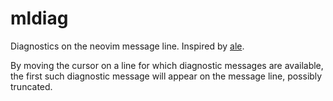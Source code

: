 mldiag
======

Diagnostics on the neovim message line. Inspired by [ale](https://github.com/dense-analysis/ale).

By moving the cursor on a line for which diagnostic messages are available, the first such diagnostic message will appear on the message line, possibly truncated.
